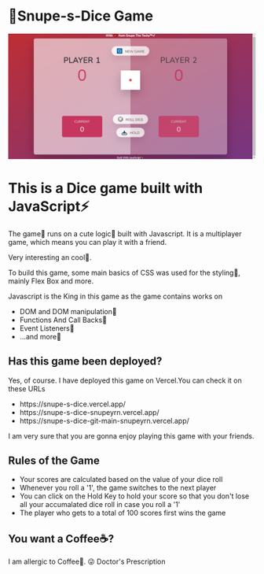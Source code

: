 # 🎲Snupe-s-Dice Game
<img src="https://github.com/SnupeTheTechy/Snupe-s-Dice/blob/main/Snapshot_21-07-17_21-13-34.png">
<h1>This is a Dice game built with JavaScript⚡</h1>

<p>The game🎲 runs on a cute logic💭 built with Javascript. It is a multiplayer game, which means you can play it with a friend. </p>
<p>Very interesting an cool🍿.</p>
<p>To build this game, some main basics of CSS was used for the styling🤩, mainly Flex Box and more.</p>
<p>Javascript is the King in this game as the game contains works on 
    <ul>
        <li>DOM and DOM manipulation🍕</li>
        <li>Functions And Call Backs🍔</li>
        <li>Event Listeners🍟</li>
        <li>...and more🌭</li>
    </ul>
</p>
<h2>Has this game been deployed?</h2>
<p>Yes, of course. I have deployed this game on Vercel.You can check it on these URLs</p>
<ul>
    <li>https://snupe-s-dice.vercel.app/</li>
    <li>https://snupe-s-dice-snupeyrn.vercel.app/</li>
    <li>https://snupe-s-dice-git-main-snupeyrn.vercel.app/</li>
</ul>
<p>I am very sure that you are gonna enjoy playing this game with your friends.</p>

<h2>Rules of the Game</h2>
<ul>
    <li>Your scores are calculated based on the value of your dice roll</li>
    <li>Whenever you roll a '1', the game switches to the next player</li>
    <li>You can click on the Hold Key to hold your score so that you don't lose all your accumalated dice roll in case you roll a '1'</li>
    <li>The player who gets to a total of 100 scores first wins the game</li>
</ul>

<h2>You want a Coffee☕?</h2>
<p>I am allergic to Coffee🍵. 😜 Doctor's Prescription <i class="fas fa-prescription    "></i></p>
